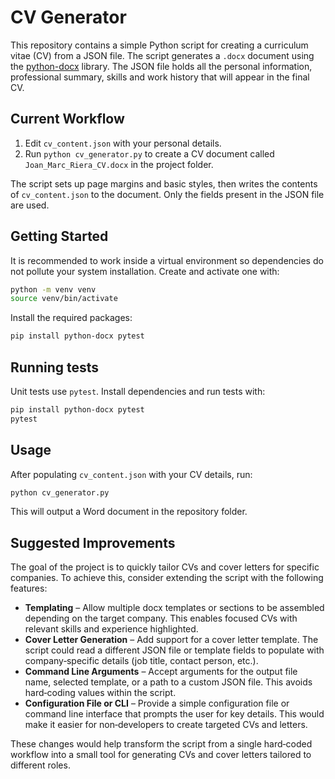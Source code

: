# CV Generator

This repository contains a simple Python script for creating a curriculum vitae (CV) from a JSON file. The script generates a `.docx` document using the [python-docx](https://python-docx.readthedocs.io/) library. The JSON file holds all the personal information, professional summary, skills and work history that will appear in the final CV.

## Current Workflow

1. Edit `cv_content.json` with your personal details.
2. Run `python cv_generator.py` to create a CV document called
   `Joan_Marc_Riera_CV.docx` in the project folder.

The script sets up page margins and basic styles, then writes the contents of `cv_content.json` to the document. Only the fields present in the JSON file are used.

## Getting Started

It is recommended to work inside a virtual environment so dependencies do not
pollute your system installation. Create and activate one with:

```bash
python -m venv venv
source venv/bin/activate
```

Install the required packages:

```bash
pip install python-docx pytest
```

## Running tests

Unit tests use `pytest`. Install dependencies and run tests with:

```bash
pip install python-docx pytest
pytest
```
## Usage

After populating `cv_content.json` with your CV details, run:

```bash
python cv_generator.py
```

This will output a Word document in the repository folder.

## Suggested Improvements

The goal of the project is to quickly tailor CVs and cover letters for specific companies. To achieve this, consider extending the script with the following features:

* **Templating** – Allow multiple docx templates or sections to be assembled depending on the target company. This enables focused CVs with relevant skills and experience highlighted.
* **Cover Letter Generation** – Add support for a cover letter template. The script could read a different JSON file or template fields to populate with company‑specific details (job title, contact person, etc.).
* **Command Line Arguments** – Accept arguments for the output file name, selected template, or a path to a custom JSON file. This avoids hard‑coding values within the script.
* **Configuration File or CLI** – Provide a simple configuration file or command line interface that prompts the user for key details. This would make it easier for non‑developers to create targeted CVs and letters.

These changes would help transform the script from a single hard‑coded workflow into a small tool for generating CVs and cover letters tailored to different roles.


